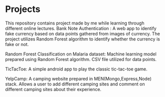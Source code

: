 # Projects
This repository contains project made by me while learning through different online lectures.
Bank Note Authentication : A web app to identify fake currency based on data points gathered from images of currency. The project utilizes Random Forest algorithm to identify whether the currency is fake or not.

Random Forest Classification on Malaria dataset: Machine learning model prepared using Random Forest algorithm. CSV file utilized for data points.

TicTacToe: A simple android app to play the classic tic-tac-toe game. 

YelpCamp: A camping website prepared in MEN(Mongo,Express,Node) stack. Allows a user to add different camping sites and comment on different camping sites about their experience. 
